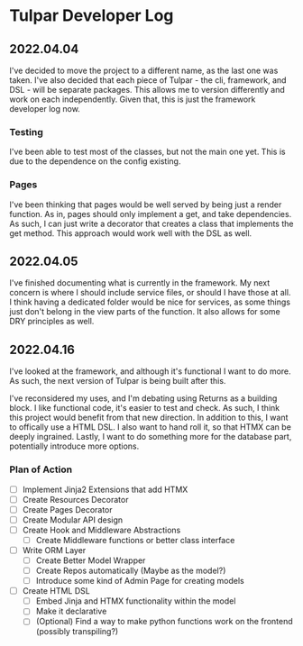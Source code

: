 # Tulpar Developer Log

## 2022.04.04

I've decided to move the project to a different name, as the last one was taken. I've also decided that each piece of Tulpar - the cli, framework, and DSL - will be separate packages. This allows me to version differently and work on each independently. Given that, this is just the framework developer log now.

### Testing
I've been able to test most of the classes, but not the main one yet. This is due to the dependence on the config existing. 

### Pages
I've been thinking that pages would be well served by being just a render function. As in, pages should only implement a get, and take dependencies. As such, I can just write a decorator that creates a class that implements the get method. This approach would work well with the DSL as well.


## 2022.04.05
I've finished documenting what is currently in the framework. My next concern is where I should include service files, or should I have those at all. I think having a dedicated folder would be nice for services, as some things just don't belong in the view parts of the function. It also allows for some DRY principles as well. 


## 2022.04.16
I've looked at the framework, and although it's functional I want to do more. As such, the next version of Tulpar is being built after this.

I've reconsidered my uses, and I'm debating using Returns as a building block. I like functional
code, it's easier to test and check. As such, I think this project would benefit from that new direction. In addition to this, I want to offically use a HTML DSL. I also want to hand roll it,
so that HTMX can be deeply ingrained. Lastly, I want to do something more for the database part,
potentially introduce more options. 

### Plan of Action

- [ ] Implement Jinja2 Extensions that add HTMX
- [ ] Create Resources Decorator
- [ ] Create Pages Decorator
- [ ] Create Modular API design
- [ ] Create Hook and Middleware Abstractions
    - [ ] Create Middleware functions or better class interface
- [ ] Write ORM Layer
    - [ ] Create Better Model Wrapper
    - [ ] Create Repos automatically (Maybe as the model?)
    - [ ] Introduce some kind of Admin Page for creating models
- [ ] Create HTML DSL
    - [ ] Embed Jinja and HTMX functionality within the model
    - [ ] Make it declarative
    - [ ] (Optional) Find a way to make python functions work on the frontend (possibly transpiling?)
